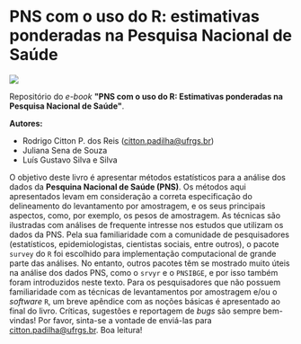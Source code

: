 # PNS com o uso do R: estimativas ponderadas na Pesquisa Nacional de Saúde

![](logo_carcara.jpg)

Repositório do *e-book* **"PNS com o uso do R: Estimativas ponderadas na Pesquisa Nacional de Saúde"**.

**Autores:**

- Rodrigo Citton P. dos Reis (citton.padilha@ufrgs.br)
- Juliana Sena de Souza
- Luís Gustavo Silva e Silva

O objetivo deste livro é apresentar métodos estatísticos para a análise dos dados da **Pesquina Nacional de Saúde (PNS)**. Os métodos aqui apresentados levam em consideração a correta especificação do delineamento do levantamento por amostragem, e os seus principais aspectos, como, por exemplo, os pesos de amostragem. As técnicas são ilustradas com análises de frequente intresse nos estudos que utilizam os dados da PNS. Pela sua familiaridade com a comunidade de pesquisadores (estatísticos, epidemiologistas, cientistas sociais, entre outros), o pacote `survey` do `R` foi escolhido para implementação computacional de grande parte das análises. No entanto, outros pacotes têm se mostrado muito úteis na análise dos dados PNS, como o `srvyr` e o `PNSIBGE`, e por isso também foram introduzidos neste texto. Para os pesquisadores que não possuem familiaridade com as técnicas de levantamentos por amostragem e/ou o *software* `R`, um breve apêndice com as noções básicas é apresentado ao final do livro. Críticas, sugestões e reportagem de *bugs* são sempre bem-vindas! Por favor, sinta-se a vontade de enviá-las para citton.padilha@ufrgs.br. Boa leitura!
